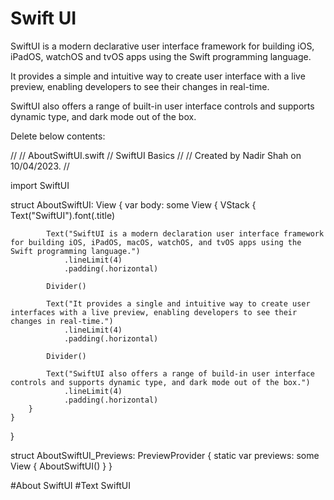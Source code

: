 # Swift UI

SwiftUI is a modern declarative user interface framework for building iOS, iPadOS, watchOS and tvOS apps using the Swift programming language.

It provides a simple and intuitive way to create user interface with a live preview, enabling developers to see their changes in real-time.

SwiftUI also offers a range of built-in user interface controls and supports dynamic type, and dark mode out of the box.


Delete below contents: 

//
//  AboutSwiftUI.swift
//  SwiftUI Basics
//
//  Created by Nadir Shah on 10/04/2023.
//

import SwiftUI

struct AboutSwiftUI: View {
    var body: some View {
        VStack {
            Text("SwiftUI").font(.title)
            
            Text("SwiftUI is a modern declaration user interface framework for building iOS, iPadOS, macOS, watchOS, and tvOS apps using the Swift programming language.")
                .lineLimit(4)
                .padding(.horizontal)
            
            Divider()
            
            Text("It provides a single and intuitive way to create user interfaces with a live preview, enabling developers to see their changes in real-time.")
                .lineLimit(4)
                .padding(.horizontal)
            
            Divider()
            
            Text("SwiftUI also offers a range of build-in user interface controls and supports dynamic type, and dark mode out of the box.")
                .lineLimit(4)
                .padding(.horizontal)
        }
    }
}

struct AboutSwiftUI_Previews: PreviewProvider {
    static var previews: some View {
        AboutSwiftUI()
    }
}



#About SwiftUI
#Text SwiftUI
